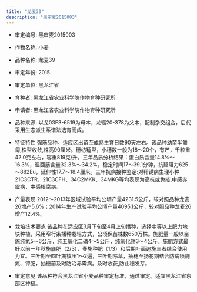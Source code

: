 ```yaml
---
title: "龙麦39"
description: "黑审麦2015003"
---
```

* 审定编号:  黑审麦2015003

*  作物名称:  小麦

*  品种名称:  龙麦39

*  审定年份:  2015

*  审定单位:  黑龙江省

* 育种者:  黑龙江省农业科学院作物育种研究所

*  申请者:  黑龙江省农业科学院作物育种研究所

*  品种来源:  以龙03F3-6519为母本，龙辐20-378为父本，配制杂交组合，后代采用生态派生系谱法选育而成。

*  特征特性
强筋品种。适应区出苗至成熟生育日数90天左右。该品种幼苗半匍匐,株型收敛,株高90厘米。穗纺锤型，小穗数一般为18～20个，有芒，千粒重42.0克左右，容重819克/升。三年品质分析结果：蛋白质含量14.8%～16.3%，湿面筋含量32.3%～34.2%，稳定时间17～39.1分钟，抗延阻力625～882Eu，延伸性17.7～18.4厘米。三年抗病接种鉴定:对秆锈病生理小种21C3CTR、21C3CFH、34C2MKK、34MKG等均表现为高抗或免疫,中感赤霉病，中感根腐病。

*  产量表现
2012～2013年区域试验平均公顷产量4231.5公斤，较对照品种龙麦26增产5.6%；2014年生产试验平均公顷产量4095.1公斤，较对照品种龙麦26增产12.4%。

*  栽培技术要点
该品种在适应区3月下旬至4月上旬播种，选择中等以上肥力地块种植，采用窄行条播种栽培方式，公顷保苗株数650万株。施肥量一般以亩施纯氮5～6公斤，纯五氧化二磷4～5公斤，纯氧化钾3～4公斤。施肥方式最好以前一年秋施底肥（2/3），春施种肥（1/3）和后期叶面追施三者结合使用为宜。三叶期至四叶期镇压1～2遍，三叶期除草，抽穗至扬花期结合防病喷施氮、钾肥，抽穗前及时防治赤霉病。及时收获,防止穗发芽。

*  审定意见
该品种符合黑龙江省小麦品种审定标准，通过审定。适宜黑龙江省东部区种植。
